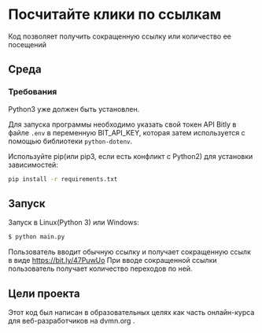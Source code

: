 # Посчитайте клики по ссылкам

Код позволяет получить сокращенную ссылку или количество ее посещений 

## Среда

### Требования

Python3 уже должен быть установлен. 

Для запуска программы необходимо указать свой токен API Bitly в файле ```.env``` в переменную BIT_API_KEY, которая затем используется с помощью библиотеки  ```python-dotenv```.

Используйте pip(или pip3, если есть конфликт с Python2) для установки зависимостей:

```bash
pip install -r requirements.txt
```
## Запуск

Запуск в Linux(Python 3) или Windows: 

```bash
$ python main.py
``` 
Пользователь вводит обычную ссылку и получает сокращенную ссылк в виде https://bit.ly/47PuwUo
При вводе сокращенной ссылки пользователь получает количество переходов по ней. 

## Цели проекта

Этот код был написан в образовательных целях как часть онлайн-курса для веб-разработчиков на dvmn.org .
